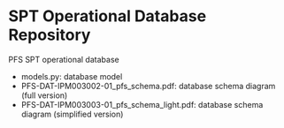 # SPT Operational Database Repository
PFS SPT operational database

* models.py: database model
* PFS-DAT-IPM003002-01_pfs_schema.pdf: database schema diagram (full version)
* PFS-DAT-IPM003003-01_pfs_schema_light.pdf: database schema diagram (simplified version)
